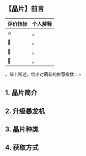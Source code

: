 ## 【晶片】前言

| 评价指标 | 个人解释 |
| :------- | :------- |
| 🔥       | 。       |
| 🍙      | 。       |
| 💎      | 。       |
| 💩      | 。       |

。综上所述，给出对萌新的推荐指数：⭐

## 1. 晶片简介


## 2. 升级暴龙机



## 3. 晶片种类


## 4. 获取方式




